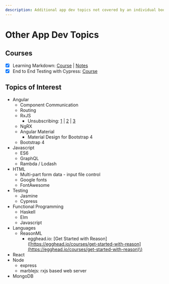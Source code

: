 ```yaml
---
description: Additional app dev topics not covered by an individual book.
---
```


# Other App Dev Topics

## Courses

* [x] Learning Markdown: [Course](https://www.linkedin.com/learning/learning-markdown) \| [Notes](https://mkresources.gitbook.io/misc/course-notes-learning-markdown)
* [x] End to End Testing with Cypress: [Course](https://egghead.io/courses/end-to-end-testing-with-cypress)

## Topics of Interest

* Angular
  * Component Communication
  * Routing
  * RxJS
    * Unsubscribing: [1](https://alligator.io/angular/takeuntil-rxjs-unsubscribe/) \| [2](https://medium.com/@benlesh/rxjs-dont-unsubscribe-6753ed4fda87) \| [3](http://brianflove.com/2016/12/11/anguar-2-unsubscribe-observables/)
  * NgRX
  * Angular Material
    * Material Design for Bootstrap 4
  * Bootstrap 4
* Javascript
  * ES6
  * GraphQL
  * Rambda / Lodash
* HTML
  * Multi-part form data - input file control
  * Google fonts
  * FontAwesome
* Testing
  * Jasmine
  * Cypress
* Functional Programming
  * Haskell
  * Elm
  * Javascript
* Languages
  * ReasonML
    * egghead.io: \[Get Started with Reason\]\([https://egghead.io/courses/get-started-with-reason](https://egghead.io/courses/get-started-with-reason)\)
* React
* Node
  * express
  * marblejs: rxjs based web server
* MongoDB

